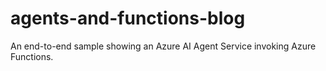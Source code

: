 # agents-and-functions-blog
An end-to-end sample showing an Azure AI Agent Service invoking Azure Functions.
